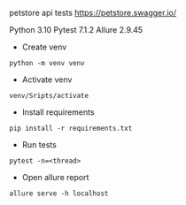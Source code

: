 petstore api tests
https://petstore.swagger.io/

Python 3.10
Pytest 7.1.2
Allure 2.9.45

- Create venv

`python -m venv venv`

- Activate venv

`venv/Sripts/activate`

- Install requirements

`pip install -r requirements.txt`

- Run tests

`pytest -n=<thread>`

- Open allure report

`allure serve -h localhost`
